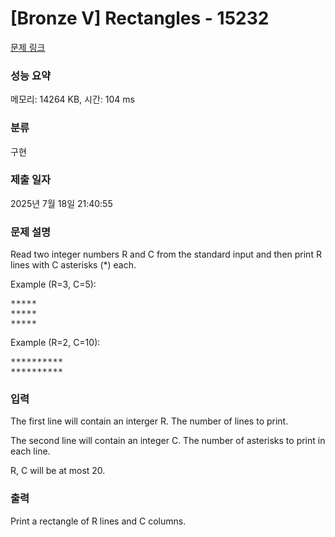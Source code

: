 # [Bronze V] Rectangles - 15232 

[문제 링크](https://www.acmicpc.net/problem/15232) 

### 성능 요약

메모리: 14264 KB, 시간: 104 ms

### 분류

구현

### 제출 일자

2025년 7월 18일 21:40:55

### 문제 설명

<p>Read two integer numbers R and C from the standard input and then print R lines with C asterisks (*) each.</p>

<p>Example (R=3, C=5):</p>

<pre>*****
*****
*****</pre>

<p>Example (R=2, C=10):</p>

<pre>**********
**********
</pre>

### 입력 

 <p>The first line will contain an interger R. The number of lines to print.</p>

<p>The second line will contain an integer C. The number of asterisks to print in each line.</p>

<p>R, C will be at most 20.</p>

### 출력 

 <p>Print a rectangle of R lines and C columns.</p>

